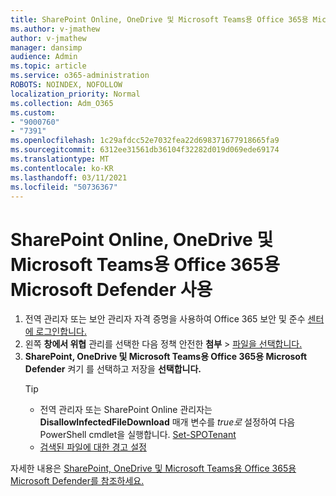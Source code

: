 ```yaml
---
title: SharePoint Online, OneDrive 및 Microsoft Teams용 Office 365용 Microsoft Defender 사용
ms.author: v-jmathew
author: v-jmathew
manager: dansimp
audience: Admin
ms.topic: article
ms.service: o365-administration
ROBOTS: NOINDEX, NOFOLLOW
localization_priority: Normal
ms.collection: Adm_O365
ms.custom:
- "9000760"
- "7391"
ms.openlocfilehash: 1c29afdcc52e7032fea22d698371677918665fa9
ms.sourcegitcommit: 6312ee31561db36104f32282d019d069ede69174
ms.translationtype: MT
ms.contentlocale: ko-KR
ms.lasthandoff: 03/11/2021
ms.locfileid: "50736367"
---
```

# <a name="enable-microsoft-defender-for-office-365-for-sharepoint-online-onedrive-and-microsoft-teams"></a>SharePoint Online, OneDrive 및 Microsoft Teams용 Office 365용 Microsoft Defender 사용

1. 전역 관리자 또는 보안 관리자 자격 증명을 사용하여 Office 365 보안 및 준수 [센터에 로그인합니다.](https://protection.office.com/)
2. 왼쪽 **창에서 위협** 관리를 선택한 다음 정책 안전한 **첨부**  >  [파일을 선택합니다.](https://protection.office.com/safeattachment)
3. **SharePoint, OneDrive 및 Microsoft Teams용 Office 365용 Microsoft Defender** 켜기 를 선택하고 저장을 **선택합니다.**
    > [!TIP]
    >
    > - 전역 관리자 또는 SharePoint Online 관리자는 **DisallowInfectedFileDownload** 매개 변수를 *true로* 설정하여 다음 PowerShell cmdlet을 실행합니다. [Set-SPOTenant](https://go.microsoft.com/fwlink/?linkid=2092301)
    > - [검색된 파일에 대한 경고 설정](https://go.microsoft.com/fwlink/?linkid=2092110)

자세한 내용은 [SharePoint, OneDrive 및 Microsoft Teams용 Office 365용 Microsoft Defender를 참조하세요.](https://go.microsoft.com/fwlink/?linkid=2092041)
